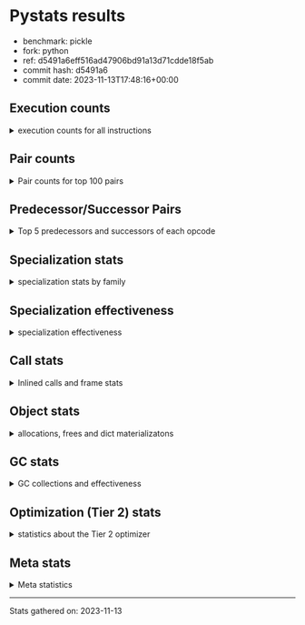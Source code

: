 
# Pystats results

- benchmark: pickle
- fork: python
- ref: d5491a6eff516ad47906bd91a13d71cdde18f5ab
- commit hash: d5491a6
- commit date: 2023-11-13T17:48:16+00:00

## Execution counts

<details>
<summary> execution counts for all instructions </summary>

|Name | Count | Self | Cumulative | Miss ratio | 
|---|---:|---:|---:|---:|
| LOAD_FAST | 2,499,120 | 19.4% | 19.4% |  |
| PUSH_NULL | 2,458,000 | 19.0% | 38.4% |  |
| POP_TOP | 2,457,680 | 19.0% | 57.4% |  |
| LOAD_FAST_LOAD_FAST | 2,457,600 | 19.0% | 76.5% |  |
| CALL_BUILTIN_FAST_WITH_KEYWORDS | 2,457,200 | 19.0% | 95.5% |  |
| STORE_FAST | 164,240 | 1.3% | 96.8% |  |
| JUMP_BACKWARD | 163,840 | 1.3% | 98.1% |  |
| FOR_ITER_TUPLE | 163,820 | 1.3% | 99.3% |  |
| GET_ITER | 41,040 | 0.3% | 99.7% |  |
| FOR_ITER_RANGE | 41,020 | 0.3% | 100.0% |  |
| CALL | 1,140 | 0.0% | 100.0% |  |
| LOAD_GLOBAL_MODULE | 360 | 0.0% | 100.0% |  |
| LOAD_GLOBAL | 280 | 0.0% | 100.0% |  |
| LOAD_DEREF | 240 | 0.0% | 100.0% |  |
| LOAD_ATTR_MODULE | 240 | 0.0% | 100.0% |  |
| LOAD_ATTR | 200 | 0.0% | 100.0% |  |
| RETURN_VALUE | 160 | 0.0% | 100.0% |  |
| CALL_FUNCTION_EX | 160 | 0.0% | 100.0% |  |
| RESUME_CHECK | 120 | 0.0% | 100.0% |  |
| NOP | 80 | 0.0% | 100.0% |  |
| BUILD_LIST | 80 | 0.0% | 100.0% |  |
| BUILD_TUPLE | 80 | 0.0% | 100.0% |  |
| CALL_INTRINSIC_1 | 80 | 0.0% | 100.0% |  |
| COPY_FREE_VARS | 80 | 0.0% | 100.0% |  |
| FOR_ITER | 80 | 0.0% | 100.0% |  |
| LIST_EXTEND | 80 | 0.0% | 100.0% |  |
| BINARY_OP_SUBTRACT_FLOAT | 60 | 0.0% | 100.0% |  |
| CALL_BUILTIN_CLASS | 60 | 0.0% | 100.0% |  |
| LOAD_ATTR_WITH_HINT | 60 | 0.0% | 100.0% |  |
| LOAD_GLOBAL_BUILTIN | 60 | 0.0% | 100.0% |  |
| BINARY_OP | 40 | 0.0% | 100.0% |  |
| RESUME | 40 | 0.0% | 100.0% |  |


</details>

## Pair counts

<details>
<summary> Pair counts for top 100 pairs </summary>

|Pair | Count | Self | Cumulative | 
|---|---:|---:|---:|
| PUSH_NULL LOAD_FAST_LOAD_FAST | 2,457,600 | 19.0% | 19.0% |
| LOAD_FAST PUSH_NULL | 2,457,600 | 19.0% | 38.1% |
| CALL_BUILTIN_FAST_WITH_KEYWORDS POP_TOP | 2,457,200 | 19.0% | 57.1% |
| LOAD_FAST_LOAD_FAST CALL_BUILTIN_FAST_WITH_KEYWORDS | 2,456,800 | 19.0% | 76.2% |
| POP_TOP LOAD_FAST | 2,334,720 | 18.1% | 94.2% |
| STORE_FAST LOAD_FAST | 164,080 | 1.3% | 95.5% |
| POP_TOP JUMP_BACKWARD | 122,880 | 1.0% | 96.5% |
| JUMP_BACKWARD FOR_ITER_TUPLE | 122,860 | 1.0% | 97.4% |
| FOR_ITER_TUPLE STORE_FAST | 122,860 | 1.0% | 98.4% |
| LOAD_FAST GET_ITER | 41,040 | 0.3% | 98.7% |
| FOR_ITER_TUPLE JUMP_BACKWARD | 40,960 | 0.3% | 99.0% |
| GET_ITER FOR_ITER_TUPLE | 40,940 | 0.3% | 99.3% |
| JUMP_BACKWARD FOR_ITER_RANGE | 40,940 | 0.3% | 99.6% |
| FOR_ITER_RANGE STORE_FAST | 40,940 | 0.3% | 100.0% |
| LOAD_FAST_LOAD_FAST CALL | 800 | 0.0% | 100.0% |
| CALL POP_TOP | 480 | 0.0% | 100.0% |
| CALL CALL_BUILTIN_FAST_WITH_KEYWORDS | 400 | 0.0% | 100.0% |
| PUSH_NULL CALL | 240 | 0.0% | 100.0% |
| LOAD_ATTR_MODULE PUSH_NULL | 180 | 0.0% | 100.0% |
| PUSH_NULL LOAD_FAST | 160 | 0.0% | 100.0% |
| LOAD_DEREF PUSH_NULL | 160 | 0.0% | 100.0% |
| LOAD_GLOBAL LOAD_GLOBAL_MODULE | 120 | 0.0% | 100.0% |
| LOAD_GLOBAL_MODULE LOAD_ATTR_MODULE | 120 | 0.0% | 100.0% |
| CALL STORE_FAST | 100 | 0.0% | 100.0% |
| NOP LOAD_DEREF | 80 | 0.0% | 100.0% |
| POP_TOP NOP | 80 | 0.0% | 100.0% |
| RETURN_VALUE RETURN_VALUE | 80 | 0.0% | 100.0% |
| BUILD_LIST LOAD_DEREF | 80 | 0.0% | 100.0% |
| BUILD_TUPLE STORE_FAST | 80 | 0.0% | 100.0% |
| CALL LOAD_FAST | 80 | 0.0% | 100.0% |
| CALL_FUNCTION_EX COPY_FREE_VARS | 80 | 0.0% | 100.0% |
| CALL_INTRINSIC_1 CALL_FUNCTION_EX | 80 | 0.0% | 100.0% |
| LIST_EXTEND CALL_INTRINSIC_1 | 80 | 0.0% | 100.0% |
| LOAD_ATTR LOAD_ATTR_MODULE | 80 | 0.0% | 100.0% |
| LOAD_DEREF LIST_EXTEND | 80 | 0.0% | 100.0% |
| LOAD_FAST BUILD_LIST | 80 | 0.0% | 100.0% |
| LOAD_FAST CALL_FUNCTION_EX | 80 | 0.0% | 100.0% |
| LOAD_FAST LOAD_ATTR | 80 | 0.0% | 100.0% |
| STORE_FAST LOAD_GLOBAL | 80 | 0.0% | 100.0% |
| STORE_FAST LOAD_GLOBAL_MODULE | 80 | 0.0% | 100.0% |
| LOAD_GLOBAL_MODULE LOAD_GLOBAL_MODULE | 80 | 0.0% | 100.0% |
| GET_ITER FOR_ITER_RANGE | 60 | 0.0% | 100.0% |
| CALL CALL | 60 | 0.0% | 100.0% |
| CALL_FUNCTION_EX RESUME_CHECK | 60 | 0.0% | 100.0% |
| COPY_FREE_VARS RESUME_CHECK | 60 | 0.0% | 100.0% |
| LOAD_ATTR PUSH_NULL | 60 | 0.0% | 100.0% |
| LOAD_GLOBAL LOAD_ATTR | 60 | 0.0% | 100.0% |
| BINARY_OP_SUBTRACT_FLOAT RETURN_VALUE | 60 | 0.0% | 100.0% |
| CALL_BUILTIN_CLASS STORE_FAST | 60 | 0.0% | 100.0% |
| LOAD_ATTR_MODULE STORE_FAST | 60 | 0.0% | 100.0% |
| LOAD_ATTR_WITH_HINT STORE_FAST | 60 | 0.0% | 100.0% |
| LOAD_GLOBAL_BUILTIN LOAD_FAST | 60 | 0.0% | 100.0% |
| LOAD_GLOBAL_MODULE BUILD_TUPLE | 60 | 0.0% | 100.0% |
| LOAD_GLOBAL_MODULE LOAD_ATTR | 60 | 0.0% | 100.0% |
| RESUME_CHECK LOAD_DEREF | 60 | 0.0% | 100.0% |
| GET_ITER FOR_ITER | 40 | 0.0% | 100.0% |
| RETURN_VALUE LOAD_GLOBAL | 40 | 0.0% | 100.0% |
| RETURN_VALUE LOAD_GLOBAL_MODULE | 40 | 0.0% | 100.0% |
| FOR_ITER STORE_FAST | 40 | 0.0% | 100.0% |
| JUMP_BACKWARD FOR_ITER | 40 | 0.0% | 100.0% |
| LOAD_ATTR STORE_FAST | 40 | 0.0% | 100.0% |
| LOAD_FAST BINARY_OP | 40 | 0.0% | 100.0% |
| LOAD_FAST CALL | 40 | 0.0% | 100.0% |
| LOAD_FAST BINARY_OP_SUBTRACT_FLOAT | 40 | 0.0% | 100.0% |
| LOAD_FAST CALL_BUILTIN_CLASS | 40 | 0.0% | 100.0% |
| LOAD_FAST LOAD_ATTR_MODULE | 40 | 0.0% | 100.0% |
| LOAD_FAST LOAD_ATTR_WITH_HINT | 40 | 0.0% | 100.0% |
| LOAD_GLOBAL LOAD_GLOBAL | 40 | 0.0% | 100.0% |
| FOR_ITER_RANGE LOAD_GLOBAL | 40 | 0.0% | 100.0% |
| FOR_ITER_RANGE LOAD_GLOBAL_MODULE | 40 | 0.0% | 100.0% |
| LOAD_GLOBAL_MODULE LOAD_GLOBAL | 40 | 0.0% | 100.0% |
| RESUME_CHECK LOAD_GLOBAL_BUILTIN | 40 | 0.0% | 100.0% |
| BINARY_OP RETURN_VALUE | 20 | 0.0% | 100.0% |
| BINARY_OP BINARY_OP_SUBTRACT_FLOAT | 20 | 0.0% | 100.0% |
| CALL CALL_BUILTIN_CLASS | 20 | 0.0% | 100.0% |
| CALL_FUNCTION_EX RESUME | 20 | 0.0% | 100.0% |
| COPY_FREE_VARS RESUME | 20 | 0.0% | 100.0% |
| FOR_ITER FOR_ITER_RANGE | 20 | 0.0% | 100.0% |
| FOR_ITER FOR_ITER_TUPLE | 20 | 0.0% | 100.0% |
| LOAD_ATTR LOAD_ATTR_WITH_HINT | 20 | 0.0% | 100.0% |
| LOAD_GLOBAL BUILD_TUPLE | 20 | 0.0% | 100.0% |
| LOAD_GLOBAL LOAD_FAST | 20 | 0.0% | 100.0% |
| LOAD_GLOBAL LOAD_GLOBAL_BUILTIN | 20 | 0.0% | 100.0% |
| RESUME LOAD_DEREF | 20 | 0.0% | 100.0% |
| RESUME LOAD_GLOBAL | 20 | 0.0% | 100.0% |
| RESUME_CHECK LOAD_GLOBAL | 20 | 0.0% | 100.0% |


</details>

## Predecessor/Successor Pairs

<details>
<summary> Top 5 predecessors and successors of each opcode </summary>

### GET_ITER

<details>
<summary> Successors and predecessors for GET_ITER </summary>

|Predecessors | Count | Percentage | 
|---|---:|---:|
| LOAD_FAST | 41,040 | 100.0% |

|Successors | Count | Percentage | 
|---|---:|---:|
| FOR_ITER_TUPLE | 40,940 | 99.8% |
| FOR_ITER_RANGE | 60 | 0.1% |
| FOR_ITER | 40 | 0.1% |


</details>

### NOP

<details>
<summary> Successors and predecessors for NOP </summary>

|Predecessors | Count | Percentage | 
|---|---:|---:|
| POP_TOP | 80 | 100.0% |

|Successors | Count | Percentage | 
|---|---:|---:|
| LOAD_DEREF | 80 | 100.0% |


</details>

### POP_TOP

<details>
<summary> Successors and predecessors for POP_TOP </summary>

|Predecessors | Count | Percentage | 
|---|---:|---:|
| CALL_BUILTIN_FAST_WITH_KEYWORDS | 2,457,200 | 100.0% |
| CALL | 480 | 0.0% |

|Successors | Count | Percentage | 
|---|---:|---:|
| LOAD_FAST | 2,334,720 | 95.0% |
| JUMP_BACKWARD | 122,880 | 5.0% |
| NOP | 80 | 0.0% |


</details>

### PUSH_NULL

<details>
<summary> Successors and predecessors for PUSH_NULL </summary>

|Predecessors | Count | Percentage | 
|---|---:|---:|
| LOAD_FAST | 2,457,600 | 100.0% |
| LOAD_ATTR_MODULE | 180 | 0.0% |
| LOAD_DEREF | 160 | 0.0% |
| LOAD_ATTR | 60 | 0.0% |

|Successors | Count | Percentage | 
|---|---:|---:|
| LOAD_FAST_LOAD_FAST | 2,457,600 | 100.0% |
| CALL | 240 | 0.0% |
| LOAD_FAST | 160 | 0.0% |


</details>

### RETURN_VALUE

<details>
<summary> Successors and predecessors for RETURN_VALUE </summary>

|Predecessors | Count | Percentage | 
|---|---:|---:|
| RETURN_VALUE | 80 | 50.0% |
| BINARY_OP_SUBTRACT_FLOAT | 60 | 37.5% |
| BINARY_OP | 20 | 12.5% |

|Successors | Count | Percentage | 
|---|---:|---:|
| RETURN_VALUE | 80 | 50.0% |
| LOAD_GLOBAL | 40 | 25.0% |
| LOAD_GLOBAL_MODULE | 40 | 25.0% |


</details>

### BINARY_OP

<details>
<summary> Successors and predecessors for BINARY_OP </summary>

|Predecessors | Count | Percentage | 
|---|---:|---:|
| LOAD_FAST | 40 | 100.0% |

|Successors | Count | Percentage | 
|---|---:|---:|
| RETURN_VALUE | 20 | 50.0% |
| BINARY_OP_SUBTRACT_FLOAT | 20 | 50.0% |


</details>

### BUILD_LIST

<details>
<summary> Successors and predecessors for BUILD_LIST </summary>

|Predecessors | Count | Percentage | 
|---|---:|---:|
| LOAD_FAST | 80 | 100.0% |

|Successors | Count | Percentage | 
|---|---:|---:|
| LOAD_DEREF | 80 | 100.0% |


</details>

### BUILD_TUPLE

<details>
<summary> Successors and predecessors for BUILD_TUPLE </summary>

|Predecessors | Count | Percentage | 
|---|---:|---:|
| LOAD_GLOBAL_MODULE | 60 | 75.0% |
| LOAD_GLOBAL | 20 | 25.0% |

|Successors | Count | Percentage | 
|---|---:|---:|
| STORE_FAST | 80 | 100.0% |


</details>

### CALL

<details>
<summary> Successors and predecessors for CALL </summary>

|Predecessors | Count | Percentage | 
|---|---:|---:|
| LOAD_FAST_LOAD_FAST | 800 | 70.2% |
| PUSH_NULL | 240 | 21.1% |
| CALL | 60 | 5.3% |
| LOAD_FAST | 40 | 3.5% |

|Successors | Count | Percentage | 
|---|---:|---:|
| POP_TOP | 480 | 42.1% |
| CALL_BUILTIN_FAST_WITH_KEYWORDS | 400 | 35.1% |
| STORE_FAST | 100 | 8.8% |
| LOAD_FAST | 80 | 7.0% |
| CALL | 60 | 5.3% |


</details>

### CALL_FUNCTION_EX

<details>
<summary> Successors and predecessors for CALL_FUNCTION_EX </summary>

|Predecessors | Count | Percentage | 
|---|---:|---:|
| CALL_INTRINSIC_1 | 80 | 50.0% |
| LOAD_FAST | 80 | 50.0% |

|Successors | Count | Percentage | 
|---|---:|---:|
| COPY_FREE_VARS | 80 | 50.0% |
| RESUME_CHECK | 60 | 37.5% |
| RESUME | 20 | 12.5% |


</details>

### CALL_INTRINSIC_1

<details>
<summary> Successors and predecessors for CALL_INTRINSIC_1 </summary>

|Predecessors | Count | Percentage | 
|---|---:|---:|
| LIST_EXTEND | 80 | 100.0% |

|Successors | Count | Percentage | 
|---|---:|---:|
| CALL_FUNCTION_EX | 80 | 100.0% |


</details>

### COPY_FREE_VARS

<details>
<summary> Successors and predecessors for COPY_FREE_VARS </summary>

|Predecessors | Count | Percentage | 
|---|---:|---:|
| CALL_FUNCTION_EX | 80 | 100.0% |

|Successors | Count | Percentage | 
|---|---:|---:|
| RESUME_CHECK | 60 | 75.0% |
| RESUME | 20 | 25.0% |


</details>

### FOR_ITER

<details>
<summary> Successors and predecessors for FOR_ITER </summary>

|Predecessors | Count | Percentage | 
|---|---:|---:|
| GET_ITER | 40 | 50.0% |
| JUMP_BACKWARD | 40 | 50.0% |

|Successors | Count | Percentage | 
|---|---:|---:|
| STORE_FAST | 40 | 50.0% |
| FOR_ITER_RANGE | 20 | 25.0% |
| FOR_ITER_TUPLE | 20 | 25.0% |


</details>

### JUMP_BACKWARD

<details>
<summary> Successors and predecessors for JUMP_BACKWARD </summary>

|Predecessors | Count | Percentage | 
|---|---:|---:|
| POP_TOP | 122,880 | 75.0% |
| FOR_ITER_TUPLE | 40,960 | 25.0% |

|Successors | Count | Percentage | 
|---|---:|---:|
| FOR_ITER_TUPLE | 122,860 | 75.0% |
| FOR_ITER_RANGE | 40,940 | 25.0% |
| FOR_ITER | 40 | 0.0% |


</details>

### LIST_EXTEND

<details>
<summary> Successors and predecessors for LIST_EXTEND </summary>

|Predecessors | Count | Percentage | 
|---|---:|---:|
| LOAD_DEREF | 80 | 100.0% |

|Successors | Count | Percentage | 
|---|---:|---:|
| CALL_INTRINSIC_1 | 80 | 100.0% |


</details>

### LOAD_ATTR

<details>
<summary> Successors and predecessors for LOAD_ATTR </summary>

|Predecessors | Count | Percentage | 
|---|---:|---:|
| LOAD_FAST | 80 | 40.0% |
| LOAD_GLOBAL | 60 | 30.0% |
| LOAD_GLOBAL_MODULE | 60 | 30.0% |

|Successors | Count | Percentage | 
|---|---:|---:|
| LOAD_ATTR_MODULE | 80 | 40.0% |
| PUSH_NULL | 60 | 30.0% |
| STORE_FAST | 40 | 20.0% |
| LOAD_ATTR_WITH_HINT | 20 | 10.0% |


</details>

### LOAD_DEREF

<details>
<summary> Successors and predecessors for LOAD_DEREF </summary>

|Predecessors | Count | Percentage | 
|---|---:|---:|
| NOP | 80 | 33.3% |
| BUILD_LIST | 80 | 33.3% |
| RESUME_CHECK | 60 | 25.0% |
| RESUME | 20 | 8.3% |

|Successors | Count | Percentage | 
|---|---:|---:|
| PUSH_NULL | 160 | 66.7% |
| LIST_EXTEND | 80 | 33.3% |


</details>

### LOAD_FAST

<details>
<summary> Successors and predecessors for LOAD_FAST </summary>

|Predecessors | Count | Percentage | 
|---|---:|---:|
| POP_TOP | 2,334,720 | 93.4% |
| STORE_FAST | 164,080 | 6.6% |
| PUSH_NULL | 160 | 0.0% |
| CALL | 80 | 0.0% |
| LOAD_GLOBAL_BUILTIN | 60 | 0.0% |

|Successors | Count | Percentage | 
|---|---:|---:|
| PUSH_NULL | 2,457,600 | 98.3% |
| GET_ITER | 41,040 | 1.6% |
| BUILD_LIST | 80 | 0.0% |
| CALL_FUNCTION_EX | 80 | 0.0% |
| LOAD_ATTR | 80 | 0.0% |


</details>

### LOAD_FAST_LOAD_FAST

<details>
<summary> Successors and predecessors for LOAD_FAST_LOAD_FAST </summary>

|Predecessors | Count | Percentage | 
|---|---:|---:|
| PUSH_NULL | 2,457,600 | 100.0% |

|Successors | Count | Percentage | 
|---|---:|---:|
| CALL_BUILTIN_FAST_WITH_KEYWORDS | 2,456,800 | 100.0% |
| CALL | 800 | 0.0% |


</details>

### LOAD_GLOBAL

<details>
<summary> Successors and predecessors for LOAD_GLOBAL </summary>

|Predecessors | Count | Percentage | 
|---|---:|---:|
| STORE_FAST | 80 | 28.6% |
| RETURN_VALUE | 40 | 14.3% |
| LOAD_GLOBAL | 40 | 14.3% |
| FOR_ITER_RANGE | 40 | 14.3% |
| LOAD_GLOBAL_MODULE | 40 | 14.3% |

|Successors | Count | Percentage | 
|---|---:|---:|
| LOAD_GLOBAL_MODULE | 120 | 42.9% |
| LOAD_ATTR | 60 | 21.4% |
| LOAD_GLOBAL | 40 | 14.3% |
| BUILD_TUPLE | 20 | 7.1% |
| LOAD_FAST | 20 | 7.1% |


</details>

### STORE_FAST

<details>
<summary> Successors and predecessors for STORE_FAST </summary>

|Predecessors | Count | Percentage | 
|---|---:|---:|
| FOR_ITER_TUPLE | 122,860 | 74.8% |
| FOR_ITER_RANGE | 40,940 | 24.9% |
| CALL | 100 | 0.1% |
| BUILD_TUPLE | 80 | 0.0% |
| CALL_BUILTIN_CLASS | 60 | 0.0% |

|Successors | Count | Percentage | 
|---|---:|---:|
| LOAD_FAST | 164,080 | 99.9% |
| LOAD_GLOBAL | 80 | 0.0% |
| LOAD_GLOBAL_MODULE | 80 | 0.0% |


</details>

### RESUME

<details>
<summary> Successors and predecessors for RESUME </summary>

|Predecessors | Count | Percentage | 
|---|---:|---:|
| CALL_FUNCTION_EX | 20 | 50.0% |
| COPY_FREE_VARS | 20 | 50.0% |

|Successors | Count | Percentage | 
|---|---:|---:|
| LOAD_DEREF | 20 | 50.0% |
| LOAD_GLOBAL | 20 | 50.0% |


</details>

### BINARY_OP_SUBTRACT_FLOAT

<details>
<summary> Successors and predecessors for BINARY_OP_SUBTRACT_FLOAT </summary>

|Predecessors | Count | Percentage | 
|---|---:|---:|
| LOAD_FAST | 40 | 66.7% |
| BINARY_OP | 20 | 33.3% |

|Successors | Count | Percentage | 
|---|---:|---:|
| RETURN_VALUE | 60 | 100.0% |


</details>

### CALL_BUILTIN_CLASS

<details>
<summary> Successors and predecessors for CALL_BUILTIN_CLASS </summary>

|Predecessors | Count | Percentage | 
|---|---:|---:|
| LOAD_FAST | 40 | 66.7% |
| CALL | 20 | 33.3% |

|Successors | Count | Percentage | 
|---|---:|---:|
| STORE_FAST | 60 | 100.0% |


</details>

### CALL_BUILTIN_FAST_WITH_KEYWORDS

<details>
<summary> Successors and predecessors for CALL_BUILTIN_FAST_WITH_KEYWORDS </summary>

|Predecessors | Count | Percentage | 
|---|---:|---:|
| LOAD_FAST_LOAD_FAST | 2,456,800 | 100.0% |
| CALL | 400 | 0.0% |

|Successors | Count | Percentage | 
|---|---:|---:|
| POP_TOP | 2,457,200 | 100.0% |


</details>

### FOR_ITER_RANGE

<details>
<summary> Successors and predecessors for FOR_ITER_RANGE </summary>

|Predecessors | Count | Percentage | 
|---|---:|---:|
| JUMP_BACKWARD | 40,940 | 99.8% |
| GET_ITER | 60 | 0.1% |
| FOR_ITER | 20 | 0.0% |

|Successors | Count | Percentage | 
|---|---:|---:|
| STORE_FAST | 40,940 | 99.8% |
| LOAD_GLOBAL | 40 | 0.1% |
| LOAD_GLOBAL_MODULE | 40 | 0.1% |


</details>

### FOR_ITER_TUPLE

<details>
<summary> Successors and predecessors for FOR_ITER_TUPLE </summary>

|Predecessors | Count | Percentage | 
|---|---:|---:|
| JUMP_BACKWARD | 122,860 | 75.0% |
| GET_ITER | 40,940 | 25.0% |
| FOR_ITER | 20 | 0.0% |

|Successors | Count | Percentage | 
|---|---:|---:|
| STORE_FAST | 122,860 | 75.0% |
| JUMP_BACKWARD | 40,960 | 25.0% |


</details>

### LOAD_ATTR_MODULE

<details>
<summary> Successors and predecessors for LOAD_ATTR_MODULE </summary>

|Predecessors | Count | Percentage | 
|---|---:|---:|
| LOAD_GLOBAL_MODULE | 120 | 50.0% |
| LOAD_ATTR | 80 | 33.3% |
| LOAD_FAST | 40 | 16.7% |

|Successors | Count | Percentage | 
|---|---:|---:|
| PUSH_NULL | 180 | 75.0% |
| STORE_FAST | 60 | 25.0% |


</details>

### LOAD_ATTR_WITH_HINT

<details>
<summary> Successors and predecessors for LOAD_ATTR_WITH_HINT </summary>

|Predecessors | Count | Percentage | 
|---|---:|---:|
| LOAD_FAST | 40 | 66.7% |
| LOAD_ATTR | 20 | 33.3% |

|Successors | Count | Percentage | 
|---|---:|---:|
| STORE_FAST | 60 | 100.0% |


</details>

### LOAD_GLOBAL_BUILTIN

<details>
<summary> Successors and predecessors for LOAD_GLOBAL_BUILTIN </summary>

|Predecessors | Count | Percentage | 
|---|---:|---:|
| RESUME_CHECK | 40 | 66.7% |
| LOAD_GLOBAL | 20 | 33.3% |

|Successors | Count | Percentage | 
|---|---:|---:|
| LOAD_FAST | 60 | 100.0% |


</details>

### LOAD_GLOBAL_MODULE

<details>
<summary> Successors and predecessors for LOAD_GLOBAL_MODULE </summary>

|Predecessors | Count | Percentage | 
|---|---:|---:|
| LOAD_GLOBAL | 120 | 33.3% |
| STORE_FAST | 80 | 22.2% |
| LOAD_GLOBAL_MODULE | 80 | 22.2% |
| RETURN_VALUE | 40 | 11.1% |
| FOR_ITER_RANGE | 40 | 11.1% |

|Successors | Count | Percentage | 
|---|---:|---:|
| LOAD_ATTR_MODULE | 120 | 33.3% |
| LOAD_GLOBAL_MODULE | 80 | 22.2% |
| BUILD_TUPLE | 60 | 16.7% |
| LOAD_ATTR | 60 | 16.7% |
| LOAD_GLOBAL | 40 | 11.1% |


</details>

### RESUME_CHECK

<details>
<summary> Successors and predecessors for RESUME_CHECK </summary>

|Predecessors | Count | Percentage | 
|---|---:|---:|
| CALL_FUNCTION_EX | 60 | 50.0% |
| COPY_FREE_VARS | 60 | 50.0% |

|Successors | Count | Percentage | 
|---|---:|---:|
| LOAD_DEREF | 60 | 50.0% |
| LOAD_GLOBAL_BUILTIN | 40 | 33.3% |
| LOAD_GLOBAL | 20 | 16.7% |


</details>


</details>

## Specialization stats

<details>
<summary> specialization stats by family </summary>

### BINARY_OP

<details>
<summary> specialization stats for BINARY_OP family </summary>

|Kind | Count | Ratio | 
|---|---:|---:|
|     deferred | 20 | 20.0% |
|          hit | 60 | 60.0% |

| | Count | Ratio | 
|---|---:|---:|
| Success | 20 | 100.0% |
| Failure | 0 | 0.0% |


</details>

### CALL

<details>
<summary> specialization stats for CALL family </summary>

|Kind | Count | Ratio | 
|---|---:|---:|
|     deferred | 660 | 0.0% |
|          hit | 2,457,260 | 100.0% |

| | Count | Ratio | 
|---|---:|---:|
| Success | 420 | 87.5% |
| Failure | 60 | 12.5% |

|Failure kind | Count | Ratio | 
|---|---:|---:|
| cfunc noargs | 60 | 100.0% |


</details>

### FOR_ITER

<details>
<summary> specialization stats for FOR_ITER family </summary>

|Kind | Count | Ratio | 
|---|---:|---:|
|     deferred | 40 | 0.0% |
|          hit | 204,840 | 100.0% |

| | Count | Ratio | 
|---|---:|---:|
| Success | 40 | 100.0% |
| Failure | 0 | 0.0% |


</details>

### LOAD_ATTR

<details>
<summary> specialization stats for LOAD_ATTR family </summary>

|Kind | Count | Ratio | 
|---|---:|---:|
|     deferred | 100 | 20.0% |
|          hit | 300 | 60.0% |

| | Count | Ratio | 
|---|---:|---:|
| Success | 100 | 100.0% |
| Failure | 0 | 0.0% |


</details>

### LOAD_GLOBAL

<details>
<summary> specialization stats for LOAD_GLOBAL family </summary>

|Kind | Count | Ratio | 
|---|---:|---:|
|     deferred | 140 | 20.0% |
|          hit | 420 | 60.0% |

| | Count | Ratio | 
|---|---:|---:|
| Success | 140 | 100.0% |
| Failure | 0 | 0.0% |


</details>


</details>

## Specialization effectiveness

<details>
<summary> specialization effectiveness </summary>

|Instructions | Count | Ratio | 
|---|---:|---:|
| Basic | 10,242,600 | 79.4% |
| Not specialized | 1,740 | 0.0% |
| Specialized hits | 2,663,000 | 20.6% |
| Specialized misses | 0 | 0.0% |

### Deferred by instruction

<details>
<summary> deferred by instruction </summary>

|Name | Count | Ratio | 
|---|---:|---:|
| CALL | 660 | 68.8% |
| LOAD_GLOBAL | 140 | 14.6% |
| LOAD_ATTR | 100 | 10.4% |
| FOR_ITER | 40 | 4.2% |
| BINARY_OP | 20 | 2.1% |
| BINARY_SLICE | 0 | 0.0% |
| STORE_SLICE | 0 | 0.0% |
| BINARY_OP_INPLACE_ADD_UNICODE | 0 | 0.0% |
| BINARY_SUBSCR | 0 | 0.0% |
| GET_ITER | 0 | 0.0% |


</details>

### Misses by instruction

<details>
<summary> misses by instruction </summary>


</details>


</details>

## Call stats

<details>
<summary> Inlined calls and frame stats </summary>

| | Count | Ratio | 
|---|---:|---:|
| Calls to PyEval_EvalDefault | 0 | 0.0% |
| Calls to Python functions inlined | 160 | 100.0% |
| Calls via PyEval_EvalFrame (total) | 0 | 0.0% |
| Calls via PyEval_EvalFrame (vector) | 0 | 0.0% |
| Calls via PyEval_EvalFrame (generator) | 0 | 0.0% |
| Calls via PyEval_EvalFrame (legacy) | 0 | 0.0% |
| Calls via PyEval_EvalFrame (function vectorcall) | 0 | 0.0% |
| Calls via PyEval_EvalFrame (build class) | 0 | 0.0% |
| Calls via PyEval_EvalFrame (slot) | 0 | 0.0% |
| Calls via PyEval_EvalFrame (function ex) | 160 | 100.0% |
| Calls via PyEval_EvalFrame (api) | 0 | 0.0% |
| Calls via PyEval_EvalFrame (method) | 0 | 0.0% |
| Frame objects created | 0 | 0.0% |
| Frames pushed | 0 | 0.0% |


</details>

## Object stats

<details>
<summary> allocations, frees and dict materializatons </summary>

| | Count | Ratio | 
|---|---:|---:|
| Allocations from freelist | 4,096,400 | 16.6% |
| Frees to freelist | 4,096,340 |  |
| Allocations | 20,541,700 | 83.4% |
| Allocations to 512 bytes | 13,988,100 | 56.8% |
| Allocations to 4 kbytes | 3,276,800 | 13.3% |
| Allocations over 4 kbytes | 3,276,800 | 13.3% |
| Frees | 20,540,548 |  |
| New values | 0 |  |
| Interpreter increfs | 5,081,260 | 2.2% |
| Interpreter decrefs | 7,641,460 | 3.1% |
| Increfs | 226,960,186 | 97.8% |
| Decrefs | 239,206,398 | 96.9% |
| Materialize dict (on request) | 0 |  |
| Materialize dict (new key) | 0 |  |
| Materialize dict (too big) | 0 |  |
| Materialize dict (str subclass) | 0 |  |
| Dematerialize dict | 0 |  |
| Method cache hits | 3,276,873 |  |
| Method cache misses | 819,247 |  |
| Method cache collisions | 819,236 |  |
| Method cache dunder hits | 7,372,666 |  |
| Method cache dunder misses | 134 |  |


</details>

## GC stats

<details>
<summary> GC collections and effectiveness </summary>

|Generation | Collections | Objects collected | Object visits | 
|---:|---:|---:|---:|
| 0 | 0 | 0 | 0 |
| 1 | 0 | 0 | 0 |
| 2 | 0 | 0 | 0 |


</details>

## Optimization (Tier 2) stats

<details>
<summary> statistics about the Tier 2 optimizer </summary>

| | Count | Ratio | 
|---|---:|---:|
| Optimization attempts | 0 |  |
| Traces created | 0 |  |
| Trace stack overflow | 0 |  |
| Trace stack underflow | 0 |  |
| Trace too long | 0 |  |
| Trace too short | 0 |  |
| Inner loop found | 0 |  |
| Recursive call | 0 |  |
| Traces executed | 0 |  |
| Uops executed | 0 |  |

### Trace length histogram

<details>
<summary> trace length histogram </summary>

|Range | Count | Ratio | 
|---|---:|---:|
| <= 1 | 0 |  |


</details>

### Optimized trace length histogram

<details>
<summary> optimized trace length histogram </summary>

|Range | Count | Ratio | 
|---|---:|---:|
| <= 1 | 0 |  |


</details>

### Trace run length histogram

<details>
<summary> trace run length histogram </summary>

|Range | Count | Ratio | 
|---|---:|---:|
| <= 1 | 0 |  |


</details>

### Uop execution stats

<details>
<summary> uop execution stats </summary>


</details>

### Unsupported opcodes

<details>
<summary> unsupported opcodes </summary>


</details>


</details>

## Meta stats

<details>
<summary> Meta statistics </summary>

| | Count | 
|---|---:|
| Number of data files | 20 |


</details>

---
Stats gathered on: 2023-11-13
